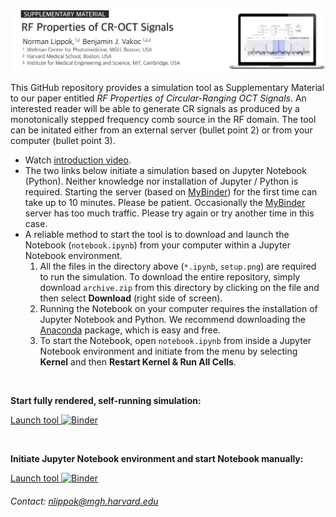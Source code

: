 <img src="readme.png" alt="drawing" width="800"/>

<!--
Norman Lippok<sup>1,2</sup>, Benjamin J. Vakoc<sup>1,2,3</sup> <br>
<i><sub><sup>1</sup>Wellman Center for Photomedicine, Massachusetts General Hospital, Boston, MA 02114, USA<br>
<sup>2</sup>Harvard Medical School, Boston, MA 02115, USA<br>
<sup>3</sup>Institute for Medical Engineering and Science, Massachusetts Institute of Technology, Cambridge, MA 02139, USA </sub>
</i>
-->

This GitHub repository provides a simulation tool as Supplementary Material to our paper entitled *RF Properties of Circular-Ranging OCT Signals*. An interested reader will be able to generate CR signals as produced by a monotonically stepped frequency comb source in the RF domain. The tool can be initated either from an external server (bullet point 2) or from your computer (bullet point 3).
* Watch <a href="https://youtu.be/69HpwpK_YdQ" target="_blank">introduction video</a>.
* The two links below initiate a simulation based on Jupyter Notebook (Python). Neither knowledge nor installation of Jupyter / Python is required. Starting the server (based on <a href="https://mybinder.org" target="_blank">MyBinder</a>) for the first time can take up to 10 minutes. Please be patient. Occasionally the <a href="https://mybinder.org" target="_blank">MyBinder</a> server has too much traffic. Please try again or try another time in this case.
* A reliable method to start the tool is to download and launch the Notebook (`notebook.ipynb`) from your computer within a Jupyter Notebook environment.
  1. All the files in the directory above (`*.ipynb`, `setup.png`) are required to run the simulation. To download the entire repository, simply download `archive.zip` from this directory by clicking on the file and then select **Download** (right side of screen).
  2. Running the Notebook on your computer requires the installation of Jupyter Notebook and Python. We recommend downloading the <a href="https://www.anaconda.com/products/individual" target="_blank">Anaconda</a> package, which is easy and free.  
  3. To start the Notebook, open `notebook.ipynb` from inside a Jupyter Notebook environment and initiate from the menu by selecting **Kernel** and then **Restart Kernel & Run All Cells**. 

<br>

**Start fully rendered, self-running simulation:**

<a href="https://mybinder.org/v2/gh/nlippok/Notebooks-Public/HEAD?urlpath=voila%2Frender%2FCR-OCT-RF%2Fnotebook.ipynb" target="_blank">Launch tool </a>    [![Binder](https://mybinder.org/badge_logo.svg)](https://mybinder.org/v2/gh/nlippok/Notebooks-Public/HEAD?urlpath=voila%2Frender%2FCR-OCT-RF%2Fnotebook.ipynb)

<br>

**Initiate Jupyter Notebook environment and start Notebook manually:**

<a href="https://mybinder.org/v2/gh/nlippok/Notebooks-Public/HEAD" target="_blank">Launch tool </a>    [![Binder](https://mybinder.org/badge_logo.svg)](https://mybinder.org/v2/gh/nlippok/Notebooks-Public/HEAD)

###### *Contact: nlippok@mgh.harvard.edu*

